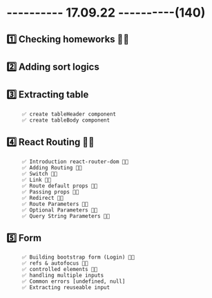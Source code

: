 # ---------- 17.09.22 ----------(140)

## 1️⃣ Checking homeworks 👍🏻

## 2️⃣ Adding sort logics

## 3️⃣ Extracting table

         ✅ create tableHeader component
         ✅ create tableBody component

## 4️⃣ React Routing 👍🏻

         ✅ Introduction react-router-dom 👍🏻
         ✅ Adding Routing 👍🏻
         ✅ Switch 👍🏻
         ✅ Link 👍🏻
         ✅ Route default props 👍🏻
         ✅ Passing props 👍🏻
         ✅ Redirect 👍🏻
         ✅ Route Parameters 👍🏻
         ✅ Optional Parameters 👍🏻
         ✅ Query String Parameters 👍🏻

## 5️⃣ Form

         ✅ Building bootstrap form (Login) 👍🏻
         ✅ refs & autofocus 👍🏻
         ✅ controlled elements 👍🏻
         ✅ handling multiple inputs 
         ✅ Common errors [undefined, null]
         ✅ Extracting reuseable input
